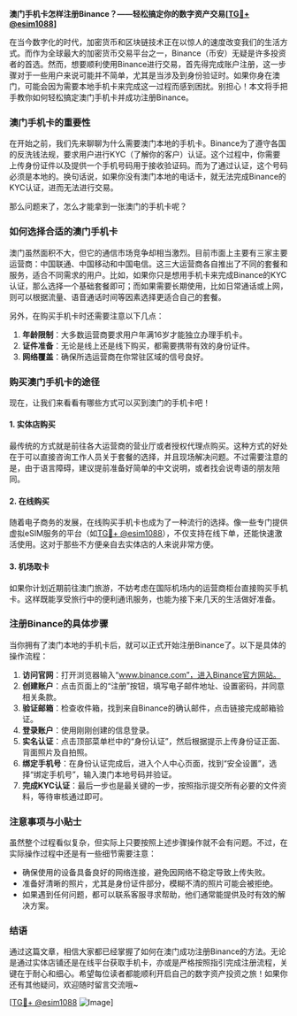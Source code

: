 **澳门手机卡怎样注册Binance？——轻松搞定你的数字资产交易[[TG💪+ @esim1088](https://t.me/s/esim1088)]**

在当今数字化的时代，加密货币和区块链技术正在以惊人的速度改变我们的生活方式。而作为全球最大的加密货币交易平台之一，Binance（币安）无疑是许多投资者的首选。然而，想要顺利使用Binance进行交易，首先得完成账户注册，这一步骤对于一些用户来说可能并不简单，尤其是当涉及到身份验证时。如果你身在澳门，可能会因为需要本地手机卡来完成这一过程而感到困扰。别担心！本文将手把手教你如何轻松搞定澳门手机卡并成功注册Binance。

### 澳门手机卡的重要性

在开始之前，我们先来聊聊为什么需要澳门本地的手机卡。Binance为了遵守各国的反洗钱法规，要求用户进行KYC（了解你的客户）认证。这个过程中，你需要上传身份证件以及提供一个手机号码用于接收验证码。而为了通过认证，这个号码必须是本地的。换句话说，如果你没有澳门本地的电话卡，就无法完成Binance的KYC认证，进而无法进行交易。

那么问题来了，怎么才能拿到一张澳门的手机卡呢？

### 如何选择合适的澳门手机卡

澳门虽然面积不大，但它的通信市场竞争却相当激烈。目前市面上主要有三家主要运营商：中国联通、中国移动和中国电信。这三大运营商各自推出了不同的套餐和服务，适合不同需求的用户。比如，如果你只是想用手机卡来完成Binance的KYC认证，那么选择一个基础套餐即可；而如果需要长期使用，比如日常通话或上网，则可以根据流量、语音通话时间等因素选择更适合自己的套餐。

另外，在购买手机卡时还需要注意以下几点：

1. **年龄限制**：大多数运营商要求用户年满16岁才能独立办理手机卡。
2. **证件准备**：无论是线上还是线下购买，都需要携带有效的身份证件。
3. **网络覆盖**：确保所选运营商在你常驻区域的信号良好。

### 购买澳门手机卡的途径

现在，让我们来看看有哪些方式可以买到澳门的手机卡吧！

#### 1. 实体店购买
最传统的方式就是前往各大运营商的营业厅或者授权代理点购买。这种方式的好处在于可以直接咨询工作人员关于套餐的选择，并且现场解决问题。不过需要注意的是，由于语言障碍，建议提前准备好简单的中文说明，或者找会说粤语的朋友陪同。

#### 2. 在线购买
随着电子商务的发展，在线购买手机卡也成为了一种流行的选择。像一些专门提供虚拟eSIM服务的平台（如[TG💪+ @esim1088](https://t.me/s/esim1088)），不仅支持在线下单，还能快速激活使用。这对于那些不方便亲自去实体店的人来说非常方便。

#### 3. 机场取卡
如果你计划近期前往澳门旅游，不妨考虑在国际机场内的运营商柜台直接购买手机卡。这样既能享受旅行中的便利通讯服务，也能为接下来几天的生活做好准备。

### 注册Binance的具体步骤

当你拥有了澳门本地的手机卡后，就可以正式开始注册Binance了。以下是具体的操作流程：

1. **访问官网**：打开浏览器输入“www.binance.com”，进入Binance官方网站。
2. **创建账户**：点击页面上的“注册”按钮，填写电子邮件地址、设置密码，并同意相关条款。
3. **验证邮箱**：检查收件箱，找到来自Binance的确认邮件，点击链接完成邮箱验证。
4. **登录账户**：使用刚刚创建的信息登录。
5. **实名认证**：点击顶部菜单栏中的“身份认证”，然后根据提示上传身份证正面、背面照片及自拍照。
6. **绑定手机号**：在身份认证完成后，进入个人中心页面，找到“安全设置”，选择“绑定手机号”，输入澳门本地号码并验证。
7. **完成KYC认证**：最后一步也是最关键的一步，按照指示提交所有必要的文件资料，等待审核通过即可。

### 注意事项与小贴士

虽然整个过程看似复杂，但实际上只要按照上述步骤操作就不会有问题。不过，在实际操作过程中还是有一些细节需要注意：

- 确保使用的设备具备良好的网络连接，避免因网络不稳定导致上传失败。
- 准备好清晰的照片，尤其是身份证件部分，模糊不清的照片可能会被拒绝。
- 如果遇到任何问题，都可以联系客服寻求帮助，他们通常能提供及时有效的解决方案。

### 结语

通过这篇文章，相信大家都已经掌握了如何在澳门成功注册Binance的方法。无论是通过实体店铺还是在线平台获取手机卡，亦或是严格按照指引完成注册流程，关键在于耐心和细心。希望每位读者都能顺利开启自己的数字资产投资之旅！如果你还有其他疑问，欢迎随时留言交流哦~

[[TG💪+ @esim1088](https://t.me/s/esim1088) ![Image](https://i.postimg.cc/4NQfJmqS/Snipaste-2025-05-13-00-14-12.png)]